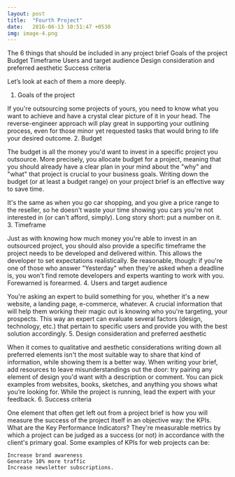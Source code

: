 ```yaml
---
layout: post
title:  "Fourth Project"
date:   2016-06-13 10:51:47 +0530
img: image-4.png
---
```


The 6 things that should be included in any project brief
    Goals of the project
    Budget
    Timeframe
    Users and target audience
    Design consideration and preferred aesthetic
    Success criteria

Let’s look at each of them a more deeply.
1. Goals of the project

If you're outsourcing some projects of yours, you need to know what you want to achieve and have a crystal clear picture of it in your head. The reverse-engineer approach will play great in supporting your outlining process, even for those minor yet requested tasks that would bring to life your desired outcome.
2. Budget

The budget is all the money you'd want to invest in a specific project you outsource. More precisely, you allocate budget for a project, meaning that you should already have a clear plan in your mind about the "why" and "what" that project is crucial to your business goals. Writing down the budget (or at least a budget range) on your project brief is an effective way to save time.

It's the same as when you go car shopping, and you give a price range to the reseller, so he doesn't waste your time showing you cars you're not interested in (or can't afford, simply).
Long story short: put a number on it.
3. Timeframe

Just as with knowing how much money you're able to invest in an outsourced project, you should also provide a specific timeframe the project needs to be developed and delivered within. This allows the developer to set expectations realistically. Be reasonable, though: if you're one of those who answer "Yesterday" when they're asked when a deadline is, you won't find remote developers and experts wanting to work with you. Forewarned is forearmed.
4. Users and target audience

You're asking an expert to build something for you, whether it's a new website, a landing page, e-commerce, whatever. A crucial information that will help them working their magic out is knowing who you're targeting, your prospects. This way an expert can evaluate several factors (design, technology, etc.) that pertain to specific users and provide you with the best solution accordingly.
5. Design consideration and preferred aesthetic

When it comes to qualitative and aesthetic considerations writing down all preferred elements isn't the most suitable way to share that kind of information, while showing them is a better way. When writing your brief, add resources to leave misunderstandings out the door: try pairing any element of design you'd want with a description or comment. You can pick examples from websites, books, sketches, and anything you shows what you’re looking for. While the project is running, lead the expert with your feedback.
6. Success criteria

One element that often get left out from a project brief is how you will measure the success of the project itself in an objective way: the KPIs. What are the Key Performance Indicators? They're measurable metrics by which a project can be judged as a success (or not) in accordance with the client's primary goal. Some examples of KPIs for web projects can be:

    Increase brand awareness
    Generate 10% more traffic
    Increase newsletter subscriptions.
